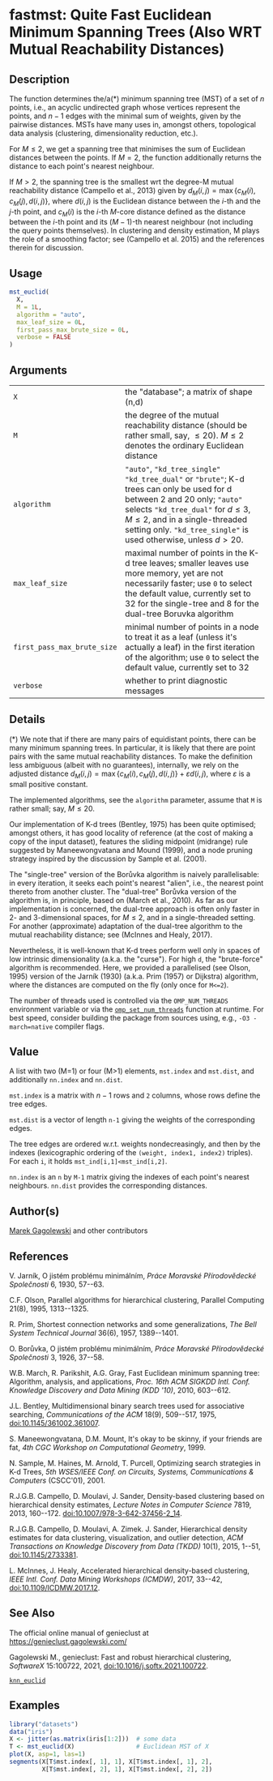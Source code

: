 # fastmst: Quite Fast Euclidean Minimum Spanning Trees (Also WRT Mutual Reachability Distances)

## Description

The function determines the/a(\*) minimum spanning tree (MST) of a set of $n$ points, i.e., an acyclic undirected graph whose vertices represent the points, and $n-1$ edges with the minimal sum of weights, given by the pairwise distances. MSTs have many uses in, amongst others, topological data analysis (clustering, dimensionality reduction, etc.).

For $M\leq 2$, we get a spanning tree that minimises the sum of Euclidean distances between the points. If $M=2$, the function additionally returns the distance to each point\'s nearest neighbour.

If $M>2$, the spanning tree is the smallest wrt the degree-M mutual reachability distance (Campello et al., 2013) given by $d_M(i, j)=\max\{ c_M(i), c_M(j), d(i, j)\}$, where $d(i,j)$ is the Euclidean distance between the $i$-th and the $j$-th point, and $c_M(i)$ is the $i$-th $M$-core distance defined as the distance between the $i$-th point and its $(M-1)$-th nearest neighbour (not including the query points themselves). In clustering and density estimation, M plays the role of a smoothing factor; see (Campello et al. 2015) and the references therein for discussion.

## Usage

``` r
mst_euclid(
  X,
  M = 1L,
  algorithm = "auto",
  max_leaf_size = 0L,
  first_pass_max_brute_size = 0L,
  verbose = FALSE
)
```

## Arguments

|  |  |
|----|----|
| `X` | the \"database\"; a matrix of shape (n,d) |
| `M` | the degree of the mutual reachability distance (should be rather small, say, $\leq 20$). $M\leq 2$ denotes the ordinary Euclidean distance |
| `algorithm` | `"auto"`, `"kd_tree_single"` `"kd_tree_dual"` or `"brute"`; K-d trees can only be used for d between 2 and 20 only; `"auto"` selects `"kd_tree_dual"` for $d\leq 3$, $M\leq 2$, and in a single-threaded setting only. `"kd_tree_single"` is used otherwise, unless $d>20$. |
| `max_leaf_size` | maximal number of points in the K-d tree leaves; smaller leaves use more memory, yet are not necessarily faster; use `0` to select the default value, currently set to 32 for the single-tree and 8 for the dual-tree Boruvka algorithm |
| `first_pass_max_brute_size` | minimal number of points in a node to treat it as a leaf (unless it\'s actually a leaf) in the first iteration of the algorithm; use `0` to select the default value, currently set to 32 |
| `verbose` | whether to print diagnostic messages |

## Details

(\*) We note that if there are many pairs of equidistant points, there can be many minimum spanning trees. In particular, it is likely that there are point pairs with the same mutual reachability distances. To make the definition less ambiguous (albeit with no guarantees), internally, we rely on the adjusted distance $d_M(i, j)=\max\{c_M(i), c_M(j), d(i, j)\}+\varepsilon d(i, j)$, where $\varepsilon$ is a small positive constant.

The implemented algorithms, see the `algorithm` parameter, assume that `M` is rather small; say, $M \leq 20$.

Our implementation of K-d trees (Bentley, 1975) has been quite optimised; amongst others, it has good locality of reference (at the cost of making a copy of the input dataset), features the sliding midpoint (midrange) rule suggested by Maneewongvatana and Mound (1999), and a node pruning strategy inspired by the discussion by Sample et al. (2001).

The \"single-tree\" version of the Borůvka algorithm is naively parallelisable: in every iteration, it seeks each point\'s nearest \"alien\", i.e., the nearest point thereto from another cluster. The \"dual-tree\" Borůvka version of the algorithm is, in principle, based on (March et al., 2010). As far as our implementation is concerned, the dual-tree approach is often only faster in 2- and 3-dimensional spaces, for $M\leq 2$, and in a single-threaded setting. For another (approximate) adaptation of the dual-tree algorithm to the mutual reachability distance; see (McInnes and Healy, 2017).

Nevertheless, it is well-known that K-d trees perform well only in spaces of low intrinsic dimensionality (a.k.a. the \"curse\"). For high `d`, the \"brute-force\" algorithm is recommended. Here, we provided a parallelised (see Olson, 1995) version of the Jarník (1930) (a.k.a. Prim (1957) or Dijkstra) algorithm, where the distances are computed on the fly (only once for `M<=2`).

The number of threads used is controlled via the `OMP_NUM_THREADS` environment variable or via the [`omp_set_num_threads`](omp.md) function at runtime. For best speed, consider building the package from sources using, e.g., `-O3 -march=native` compiler flags.

## Value

A list with two (M=1) or four (M\>1) elements, `mst.index` and `mst.dist`, and additionally `nn.index` and `nn.dist`.

`mst.index` is a matrix with $n-1$ rows and `2` columns, whose rows define the tree edges.

`mst.dist` is a vector of length `n-1` giving the weights of the corresponding edges.

The tree edges are ordered w.r.t. weights nondecreasingly, and then by the indexes (lexicographic ordering of the `(weight, index1, index2)` triples). For each `i`, it holds `mst_ind[i,1]<mst_ind[i,2]`.

`nn.index` is an `n` by `M-1` matrix giving the indexes of each point\'s nearest neighbours. `nn.dist` provides the corresponding distances.

## Author(s)

[Marek Gagolewski](https://www.gagolewski.com/) and other contributors

## References

V. Jarník, O jistém problému minimálním, *Práce Moravské Přírodovědecké Společnosti* 6, 1930, 57--63.

C.F. Olson, Parallel algorithms for hierarchical clustering, Parallel Computing 21(8), 1995, 1313--1325.

R. Prim, Shortest connection networks and some generalizations, *The Bell System Technical Journal* 36(6), 1957, 1389--1401.

O. Borůvka, O jistém problému minimálním, *Práce Moravské Přírodovědecké Společnosti* 3, 1926, 37--58.

W.B. March, R. Parikshit, A.G. Gray, Fast Euclidean minimum spanning tree: Algorithm, analysis, and applications, *Proc. 16th ACM SIGKDD Intl. Conf. Knowledge Discovery and Data Mining (KDD \'10)*, 2010, 603--612.

J.L. Bentley, Multidimensional binary search trees used for associative searching, *Communications of the ACM* 18(9), 509--517, 1975, [doi:10.1145/361002.361007](https://doi.org/10.1145/361002.361007).

S. Maneewongvatana, D.M. Mount, It\'s okay to be skinny, if your friends are fat, *4th CGC Workshop on Computational Geometry*, 1999.

N. Sample, M. Haines, M. Arnold, T. Purcell, Optimizing search strategies in K-d Trees, *5th WSES/IEEE Conf. on Circuits, Systems, Communications & Computers* (CSCC\'01), 2001.

R.J.G.B. Campello, D. Moulavi, J. Sander, Density-based clustering based on hierarchical density estimates, *Lecture Notes in Computer Science* 7819, 2013, 160--172. [doi:10.1007/978-3-642-37456-2_14](https://doi.org/10.1007/978-3-642-37456-2_14).

R.J.G.B. Campello, D. Moulavi, A. Zimek. J. Sander, Hierarchical density estimates for data clustering, visualization, and outlier detection, *ACM Transactions on Knowledge Discovery from Data (TKDD)* 10(1), 2015, 1--51, [doi:10.1145/2733381](https://doi.org/10.1145/2733381).

L. McInnes, J. Healy, Accelerated hierarchical density-based clustering, *IEEE Intl. Conf. Data Mining Workshops (ICMDW)*, 2017, 33--42, [doi:10.1109/ICDMW.2017.12](https://doi.org/10.1109/ICDMW.2017.12).

## See Also

The official online manual of <span class="pkg">genieclust</span> at <https://genieclust.gagolewski.com/>

Gagolewski M., <span class="pkg">genieclust</span>: Fast and robust hierarchical clustering, *SoftwareX* 15:100722, 2021, [doi:10.1016/j.softx.2021.100722](https://doi.org/10.1016/j.softx.2021.100722).

[`knn_euclid`](fastknn.md)

## Examples

``` r
library("datasets")
data("iris")
X <- jitter(as.matrix(iris[1:2]))  # some data
T <- mst_euclid(X)                 # Euclidean MST of X
plot(X, asp=1, las=1)
segments(X[T$mst.index[, 1], 1], X[T$mst.index[, 1], 2],
         X[T$mst.index[, 2], 1], X[T$mst.index[, 2], 2])
```
